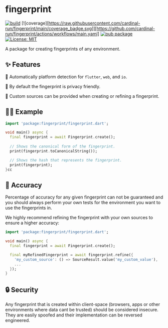 # fingerprint

[![build](https://github.com/cardinal-run/fingerprint/actions/workflows/main.yaml/badge.svg)](https://github.com/cardinal-run/fingerprint/actions/workflows/main.yaml)
[![coverage][https://raw.githubusercontent.com/cardinal-run/fingerprint/main/coverage_badge.svg]][https://github.com/cardinal-run/fingerprint/actions/workflows/main.yaml]
[![pub package](https://img.shields.io/pub/v/fingerprint.svg)](https://pub.dev/packages/fingerprint)
[![License: MIT](https://img.shields.io/badge/license-MIT-purple.svg)](https://opensource.org/licenses/MIT)

A package for creating fingerprints of any environment.

## ✨ Features

🔧 Automatically platform detection for `flutter`, `web`, and `io`.

🔐 By default the fingerprint is privacy friendly.

🧩 Custom sources can be provided when creating or refining a fingerprint.

## 🧑‍💻 Example

```dart
import 'package:fingerprint/fingerprint.dart';

void main() async {
  final fingerprint = await Fingerprint.create();
    
  // Shows the canonical form of the fingerprint.
  print(fingerprint.toCanonicalString());

  // Shows the hash that represents the fingerprint.
  print(fingerprint);
}cc
```

## 🎯 Accuracy

Percentage of accuracy for any given fingerprint can not be guaranteed and you should always perform
your own tests for the environment you want to use the fingerprints in.

We highly recommend refining the fingerprint with your own sources to ensure a higher accuracy:

```dart
import 'package:fingerprint/fingerprint.dart';

void main() async {
  final fingerprint = await Fingerprint.create();

  final myRefinedFingerprint = await fingerprint.refine({
    'my_custom_source': () => SourceResult.value('my_custom_value'),
    ...
  });
}
```

## 🔒 Security

Any fingerprint that is created within client-space (browsers, apps or other environments where data
cant be trusted) should be considered insecure. They are easily spoofed and their implementation can
be reversed engineered.
